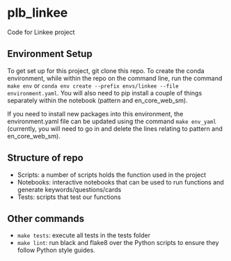 # plb_linkee
Code for Linkee project

## Environment Setup

To get set up for this project, git clone this repo. To create the conda environment, while within the repo on the command line, run the command `make env` or `conda env create --prefix envs/linkee --file environment.yaml`. You will also need to pip install a couple of things separately within the notebook (pattern and en_core_web_sm). 

If you need to install new packages into this environment, the environment.yaml file can be updated using the command `make env_yaml` (currently, you will need to go in and delete the lines relating to pattern and en_core_web_sm). 

## Structure of repo

- Scripts: a number of scripts holds the function used in the project
- Notebooks: interactive notebooks that can be used to run functions and generate keywords/questions/cards
- Tests: scripts that test our functions

## Other commands

- `make tests`: execute all tests in the tests folder
- `make lint`: run black and flake8 over the Python scripts to ensure they follow Python style guides.
